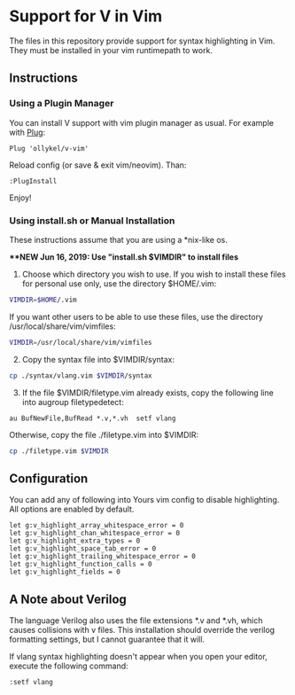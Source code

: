 # Support for V in Vim
The files in this repository provide support for syntax highlighting in Vim.
They must be installed in your vim runtimepath to work.

## Instructions

### Using a Plugin Manager

You can install V support with vim plugin manager as usual. For example with [Plug](https://github.com/junegunn/vim-plug):

```vim
Plug 'ollykel/v-vim'

```
Reload config (or save & exit vim/neovim). Than:
```vim
:PlugInstall
```
Enjoy!

### Using install.sh or Manual Installation

These instructions assume that you are using a \*nix-like os.

**\*\*NEW Jun 16, 2019: Use "install.sh $VIMDIR" to install files**
1. Choose which directory you wish to use.
If you wish to install these files for personal use only, use the directory
$HOME/.vim:
```bash
VIMDIR=$HOME/.vim
```
If you want other users to be able to use these files, use the directory
/usr/local/share/vim/vimfiles:
```bash
VIMDIR=/usr/local/share/vim/vimfiles
```
2. Copy the syntax file into $VIMDIR/syntax:
```bash
cp ./syntax/vlang.vim $VIMDIR/syntax
```
3. If the file $VIMDIR/filetype.vim already exists, copy the following line
into augroup filetypedetect:
```vim
au BufNewFile,BufRead *.v,*.vh	setf vlang
```
Otherwise, copy the file ./filetype.vim into $VIMDIR:
```bash
cp ./filetype.vim $VIMDIR
```

## Configuration
You can add any of following into Yours vim config to disable highlighting. All options are enabled by default.

```vim
let g:v_highlight_array_whitespace_error = 0
let g:v_highlight_chan_whitespace_error = 0
let g:v_highlight_extra_types = 0
let g:v_highlight_space_tab_error = 0
let g:v_highlight_trailing_whitespace_error = 0
let g:v_highlight_function_calls = 0
let g:v_highlight_fields = 0
```

## A Note about Verilog
The language Verilog also uses the file extensions \*.v and \*.vh, which causes
collisions with v files.
This installation should override the verilog formatting settings, but I cannot
guarantee that it will.

If vlang syntax highlighting doesn't appear when you open your editor, execute
the following command:
```vim
:setf vlang
```

